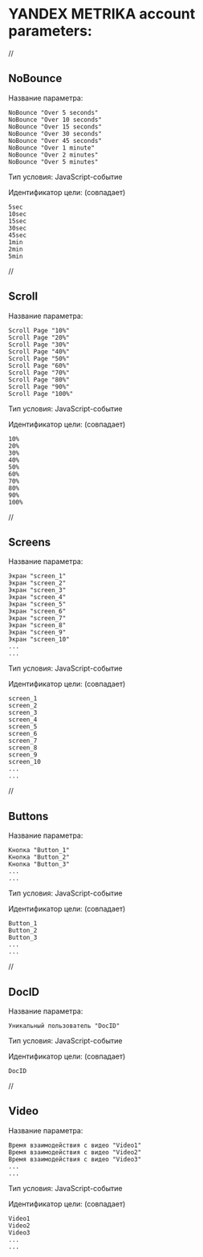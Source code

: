 # YANDEX METRIKA account parameters:

//

## NoBounce

Название параметра:

```
NoBounce "Over 5 seconds"
NoBounce "Over 10 seconds"
NoBounce "Over 15 seconds"
NoBounce "Over 30 seconds"
NoBounce "Over 45 seconds"
NoBounce "Over 1 minute"
NoBounce "Over 2 minutes"
NoBounce "Over 5 minutes"
```

Тип условия: JavaScript-событие

Идентификатор цели: (совпадает)

```
5sec
10sec
15sec
30sec
45sec
1min
2min
5min
```

//

## Scroll

Название параметра:

```
Scroll Page "10%"
Scroll Page "20%"
Scroll Page "30%"
Scroll Page "40%"
Scroll Page "50%"
Scroll Page "60%"
Scroll Page "70%"
Scroll Page "80%"
Scroll Page "90%"
Scroll Page "100%"
```

Тип условия: JavaScript-событие

Идентификатор цели: (совпадает)

```
10%
20%
30%
40%
50%
60%
70%
80%
90%
100%
```

//

## Screens

Название параметра:

```
Экран "screen_1"
Экран "screen_2"
Экран "screen_3"
Экран "screen_4"
Экран "screen_5"
Экран "screen_6"
Экран "screen_7"
Экран "screen_8"
Экран "screen_9"
Экран "screen_10"
...
...
```

Тип условия: JavaScript-событие

Идентификатор цели: (совпадает)

```
screen_1
screen_2
screen_3
screen_4
screen_5
screen_6
screen_7
screen_8
screen_9
screen_10
...
...
```

//

## Buttons

Название параметра:

```
Кнопка "Button_1"
Кнопка "Button_2"
Кнопка "Button_3"
...
...
```

Тип условия: JavaScript-событие

Идентификатор цели: (совпадает)

```
Button_1
Button_2
Button_3
...
...
```

//

## DocID

Название параметра:

```
Уникальный пользователь "DocID"
```

Тип условия: JavaScript-событие

Идентификатор цели: (совпадает)

```
DocID
```

//

## Video

Название параметра:

```
Время взаимодействия с видео "Video1"
Время взаимодействия с видео "Video2"
Время взаимодействия с видео "Video3"
...
...
```

Тип условия: JavaScript-событие

Идентификатор цели: (совпадает)

```
Video1
Video2
Video3
...
...
```

